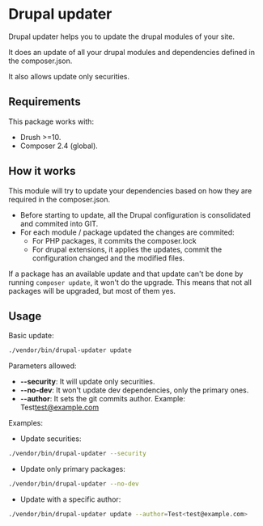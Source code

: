 # Drupal updater

Drupal updater helps you to update the drupal modules of your site.

It does an update of all your drupal modules and dependencies defined in the composer.json.

It also allows update only securities.

## Requirements

This package works with:

- Drush >=10.
- Composer 2.4 (global).

## How it works


This module will try to update your dependencies based on how they are required in the composer.json.

- Before starting to update, all the Drupal configuration is consolidated and commited into GIT.
- For each module / package updated the changes are commited:
  - For PHP packages, it commits the composer.lock
  - For drupal extensions, it applies the updates, commit the configuration changed and the modified files.

If a package has an available update and that update can't be done by running `composer update`, it won't do the upgrade. This means that not all packages will be upgraded, but most of them yes.

## Usage

Basic update:

```bash
./vendor/bin/drupal-updater update
```

Parameters allowed:

- **--security**: It will update only securities.
- **--no-dev**: It won't update dev dependencies, only the primary ones.
- **--author**: It sets the git commits author. Example: Test<test@example.com>

Examples:

- Update securities:

```bash
./vendor/bin/drupal-updater --security
```

- Update only primary packages:

```bash
./vendor/bin/drupal-updater --no-dev
```

- Update with a specific author:

```bash
./vendor/bin/drupal-updater update --author=Test<test@example.com>
```
